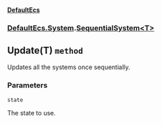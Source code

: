 #### [DefaultEcs](./DefaultEcs.md 'DefaultEcs')
### [DefaultEcs.System](./DefaultEcs.md#DefaultEcs-System 'DefaultEcs.System').[SequentialSystem&lt;T&gt;](./DefaultEcs-System-SequentialSystem-T-.md 'DefaultEcs.System.SequentialSystem&lt;T&gt;')
## Update(T) `method`
Updates all the systems once sequentially.
### Parameters

<a name='DefaultEcs-System-SequentialSystem-T--Update(T)-state'></a>
`state`

The state to use.
